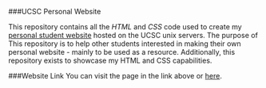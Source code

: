 ###UCSC Personal Website

This repository contains all the _HTML_ and _CSS_ code used to create my
[personal student website](http://people.ucsc.edu/~dgaguirr/) hosted on the UCSC
unix servers. The purpose of This repository is to help other students
interested in making their own personal website - mainly to be used as a
resource. Additionally, this repository exists to showcase my HTML and CSS
capabilities.

###Website Link
You can visit the page in the link above or
[here](http://people.ucsc.edu/~dgaguirr/).
